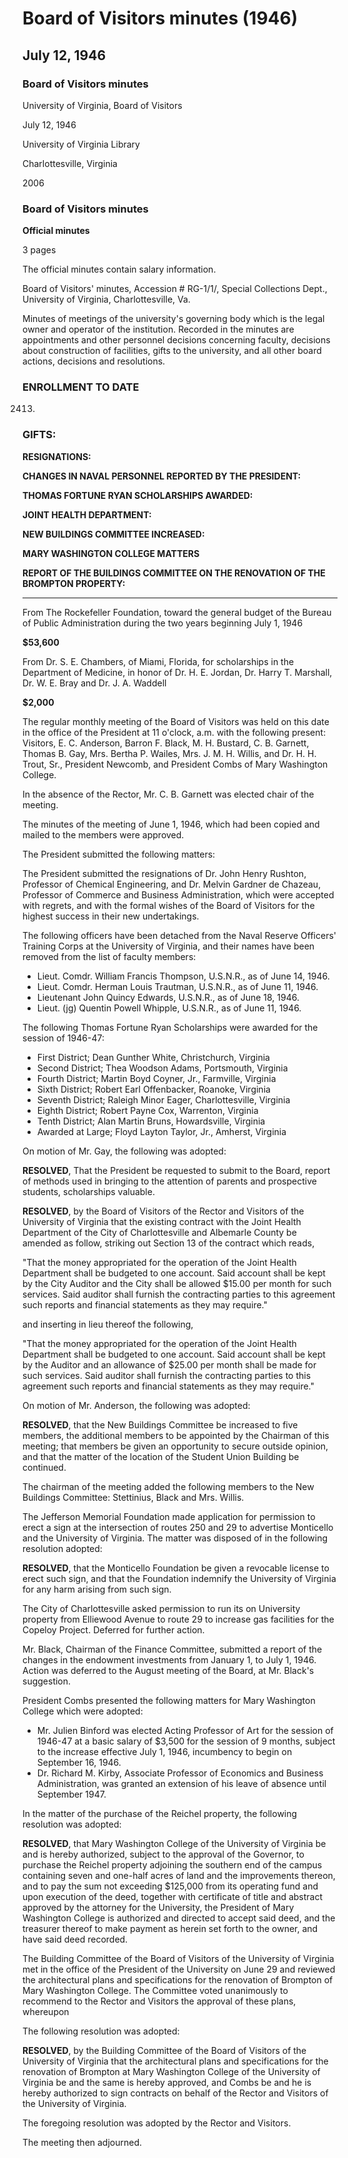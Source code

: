 <!-- altadded -->
<!-- altadded -->

<!-- llmmeta -->

<script type="application/ld+json">
{
"@context": "http://schema.org",
"@type": "Meeting",
"name": "Board Minutes",
"startDate": "1946-07-12",
"endDate": "1946-07-12",
"location": {
"@type": "Place",
"name": "University of Virginia Library",
"address": {
"@type": "PostalAddress",
"addressLocality": "Charlottesville",
"addressRegion": "Virginia"
}
},
"organizer": {
"@type": "Organization",
"name": "University of Virginia, Board of Visitors"
},
"keywords": "Board of Visitors, University of Virginia, meeting minutes, personnel decisions, scholarships, new buildings",
"description": "Official minutes of the Board of Visitors meeting held on July 12, 1946, detailing personnel decisions, scholarships awarded, and other board actions.",
"attendee": \[
{
"@type": "Person",
"name": "E. C. Anderson"
},
{
"@type": "Person",
"name": "Barron F. Black"
},
{
"@type": "Person",
"name": "M. H. Bustard"
},
{
"@type": "Person",
"name": "C. B. Garnett"
},
{
"@type": "Person",
"name": "Thomas B. Gay"
},
{
"@type": "Person",
"name": "Mrs. Bertha P. Wailes"
},
{
"@type": "Person",
"name": "Mrs. J. M. H. Willis"
},
{
"@type": "Person",
"name": "Dr. H. H. Trout, Sr."
},
{
"@type": "Person",
"name": "President Newcomb"
},
{
"@type": "Person",
"name": "President Combs of Mary Washington College"
}
],
"about": \[
{
"@type": "Event",
"name": "Thomas Fortune Ryan Scholarships",
"description": "Scholarships awarded for the session of 1946-47."
},
{
"@type": "Event",
"name": "Building Committee Meeting",
"description": "Reviewed architectural plans for the renovation of Brompton at Mary Washington College."
}
]
}

</script>

<!-- llmformatted -->

# Board of Visitors minutes (1946)

## July 12, 1946

### Board of Visitors minutes

University of Virginia, Board of Visitors

July 12, 1946

University of Virginia Library

Charlottesville, Virginia

2006

### Board of Visitors minutes

**Official minutes**

3 pages

The official minutes contain salary information.

Board of Visitors' minutes, Accession # RG-1/1/, Special Collections Dept., University of Virginia, Charlottesville, Va.

Minutes of meetings of the university's governing body which is the legal owner and operator of the institution. Recorded in the minutes are appointments and other personnel decisions concerning faculty, decisions about construction of facilities, gifts to the university, and all other board actions, decisions and resolutions.

### ENROLLMENT TO DATE

2413.

### GIFTS:

**RESIGNATIONS:**

**CHANGES IN NAVAL PERSONNEL REPORTED BY THE PRESIDENT:**

**THOMAS FORTUNE RYAN SCHOLARSHIPS AWARDED:**

**JOINT HEALTH DEPARTMENT:**

**NEW BUILDINGS COMMITTEE INCREASED:**

**MARY WASHINGTON COLLEGE MATTERS**

**REPORT OF THE BUILDINGS COMMITTEE ON THE RENOVATION OF THE BROMPTON PROPERTY:**

***

From The Rockefeller Foundation, toward the general budget of the Bureau of Public Administration during the two years beginning July 1, 1946

**$53,600**

From Dr. S. E. Chambers, of Miami, Florida, for scholarships in the Department of Medicine, in honor of Dr. H. E. Jordan, Dr. Harry T. Marshall, Dr. W. E. Bray and Dr. J. A. Waddell

**$2,000**

The regular monthly meeting of the Board of Visitors was held on this date in the office of the President at 11 o'clock, a.m. with the following present: Visitors, E. C. Anderson, Barron F. Black, M. H. Bustard, C. B. Garnett, Thomas B. Gay, Mrs. Bertha P. Wailes, Mrs. J. M. H. Willis, and Dr. H. H. Trout, Sr., President Newcomb, and President Combs of Mary Washington College.

In the absence of the Rector, Mr. C. B. Garnett was elected chair of the meeting.

The minutes of the meeting of June 1, 1946, which had been copied and mailed to the members were approved.

The President submitted the following matters:

The President submitted the resignations of Dr. John Henry Rushton, Professor of Chemical Engineering, and Dr. Melvin Gardner de Chazeau, Professor of Commerce and Business Administration, which were accepted with regrets, and with the formal wishes of the Board of Visitors for the highest success in their new undertakings.

The following officers have been detached from the Naval Reserve Officers' Training Corps at the University of Virginia, and their names have been removed from the list of faculty members:

* Lieut. Comdr. William Francis Thompson, U.S.N.R., as of June 14, 1946.
* Lieut. Comdr. Herman Louis Trautman, U.S.N.R., as of June 11, 1946.
* Lieutenant John Quincy Edwards, U.S.N.R., as of June 18, 1946.
* Lieut. (jg) Quentin Powell Whipple, U.S.N.R., as of June 11, 1946.

The following Thomas Fortune Ryan Scholarships were awarded for the session of 1946-47:

* First District; Dean Gunther White, Christchurch, Virginia
* Second District; Thea Woodson Adams, Portsmouth, Virginia
* Fourth District; Martin Boyd Coyner, Jr., Farmville, Virginia
* Sixth District; Robert Earl Offenbacker, Roanoke, Virginia
* Seventh District; Raleigh Minor Eager, Charlottesville, Virginia
* Eighth District; Robert Payne Cox, Warrenton, Virginia
* Tenth District; Alan Martin Bruns, Howardsville, Virginia
* Awarded at Large; Floyd Layton Taylor, Jr., Amherst, Virginia

On motion of Mr. Gay, the following was adopted:

**RESOLVED**, That the President be requested to submit to the Board, report of methods used in bringing to the attention of parents and prospective students, scholarships valuable.

**RESOLVED**, by the Board of Visitors of the Rector and Visitors of the University of Virginia that the existing contract with the Joint Health Department of the City of Charlottesville and Albemarle County be amended as follow, striking out Section 13 of the contract which reads,

"That the money appropriated for the operation of the Joint Health Department shall be budgeted to one account. Said account shall be kept by the City Auditor and the City shall be allowed $15.00 per month for such services. Said auditor shall furnish the contracting parties to this agreement such reports and financial statements as they may require."

and inserting in lieu thereof the following,

"That the money appropriated for the operation of the Joint Health Department shall be budgeted to one account. Said account shall be kept by the Auditor and an allowance of $25.00 per month shall be made for such services. Said auditor shall furnish the contracting parties to this agreement such reports and financial statements as they may require."

On motion of Mr. Anderson, the following was adopted:

**RESOLVED**, that the New Buildings Committee be increased to five members, the additional members to be appointed by the Chairman of this meeting; that members be given an opportunity to secure outside opinion, and that the matter of the location of the Student Union Building be continued.

The chairman of the meeting added the following members to the New Buildings Committee: Stettinius, Black and Mrs. Willis.

The Jefferson Memorial Foundation made application for permission to erect a sign at the intersection of routes 250 and 29 to advertise Monticello and the University of Virginia. The matter was disposed of in the following resolution adopted:

**RESOLVED**, that the Monticello Foundation be given a revocable license to erect such sign, and that the Foundation indemnify the University of Virginia for any harm arising from such sign.

The City of Charlottesville asked permission to run its on University property from Elliewood Avenue to route 29 to increase gas facilities for the Copeloy Project. Deferred for further action.

Mr. Black, Chairman of the Finance Committee, submitted a report of the changes in the endowment investments from January 1, to July 1, 1946. Action was deferred to the August meeting of the Board, at Mr. Black's suggestion.

President Combs presented the following matters for Mary Washington College which were adopted:

* Mr. Julien Binford was elected Acting Professor of Art for the session of 1946-47 at a basic salary of $3,500 for the session of 9 months, subject to the increase effective July 1, 1946, incumbency to begin on September 16, 1946.
* Dr. Richard M. Kirby, Associate Professor of Economics and Business Administration, was granted an extension of his leave of absence until September 1947.

In the matter of the purchase of the Reichel property, the following resolution was adopted:

**RESOLVED**, that Mary Washington College of the University of Virginia be and is hereby authorized, subject to the approval of the Governor, to purchase the Reichel property adjoining the southern end of the campus containing seven and one-half acres of land and the improvements thereon, and to pay the sum not exceeding $125,000 from its operating fund and upon execution of the deed, together with certificate of title and abstract approved by the attorney for the University, the President of Mary Washington College is authorized and directed to accept said deed, and the treasurer thereof to make payment as herein set forth to the owner, and have said deed recorded.

The Building Committee of the Board of Visitors of the University of Virginia met in the office of the President of the University on June 29 and reviewed the architectural plans and specifications for the renovation of Brompton of Mary Washington College. The Committee voted unanimously to recommend to the Rector and Visitors the approval of these plans, whereupon

The following resolution was adopted:

**RESOLVED**, by the Building Committee of the Board of Visitors of the University of Virginia that the architectural plans and specifications for the renovation of Brompton at Mary Washington College of the University of Virginia be and the same is hereby approved, and Combs be and he is hereby authorized to sign contracts on behalf of the Rector and Visitors of the University of Virginia.

The foregoing resolution was adopted by the Rector and Visitors.

The meeting then adjourned.
